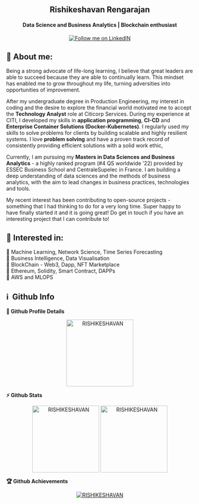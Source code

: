 <h2 align="center">
<!--   Hey there <img src="https://media.giphy.com/media/hvRJCLFzcasrR4ia7z/giphy.gif" width="28"> , -->
   <a>Rishikeshavan Rengarajan</a>
</h2>

<h4 align='center'>
  Data Science and Business Analytics | Blockchain enthusiast
</h4>

<p align="center">
<!--   <a href="https://github.com/RISHIKESHAVAN">
    <img alt="followers" title="Follow me on Github" src="https://img.shields.io/github/followers/RISHIKESHAVAN?color=236ad3&labelColor=1155ba&style=for-the-badge&logo=github&label=Follow"/></a> -->
  <a href="https://www.linkedin.com/in/rishikeshavanr/">
    <img title="Follow me on LinkedIN" src="https://img.shields.io/badge/linkedin-%230077B5.svg?style=for-the-badge&logo=linkedin&logoColor=white"/></a>
    </p>

## 🧑 About me:

<p>
  Being a strong advocate of life-long learning, I believe that great leaders are able to succeed because they are able to continually learn. This mindset has enabled me to grow throughout my life, turning adversities into opportunities of improvement.

  After my undergraduate degree in Production Engineering, my interest in coding and the desire to explore the financial world motivated me to accept the <b>Technology Analyst</b> role at Citicorp Services. During my experience at CITI, I developed my skills in <b>application programming</b>, <b>CI-CD</b> and <b>Enterprise Container Solutions (Docker-Kubernetes)</b>. I regularly used my skills to solve problems for clients by building scalable and highly resilient systems. I love <b>problem solving</b> and have a proven track record of consistently providing efficient solutions with a solid work ethic, 

  Currently, I am pursuing my <b>Masters in Data Sciences and Business Analytics</b> - a highly ranked program (#4 QS worldwide ’22) provided by ESSEC Business School and CentraleSupelec in France. I am building a deep understanding of data sciences and the methods of business analytics, with the aim to lead changes in business practices, technologies and tools.
  
  My recent interest has been contributing to open-source projects - something that I had thinking to do for a very long time. Super happy to have finally started it and it is going great! Do get in touch if you have an interesting project that I can contribute to!
</p>

<h2>🤖 Interested in:</h2>
<p>🔸 Machine Learning, Network Science, Time Series Forecasting
  <br>🔸 Business Intelligence, Data Visualisation
  <br>🔸 BlockChain - Web3, Dapp, NFT Marketplace
  <br>🔸 Ethereum, Solidity, Smart Contract, DAPPs
  <br>🔸 AWS and MLOPS
<p>

<h2>ℹ️ &nbsp;Github Info</h2>
	
  <summary><b>🔎 Github Profile Details</b></summary>
  <p align="center"><img height="180em" src="https://github-profile-summary-cards.vercel.app/api/cards/profile-details?username=RISHIKESHAVAN&theme=github_dark" alt="RISHIKESHAVAN" align = "center"/></p>

  <summary><b>⚡ Github Stats</b></summary>
  <p align="center"><img height="180em" src="https://github-readme-stats.vercel.app/api?username=RISHIKESHAVAN&hide_border=true&count_private=true&show_icons=true&theme=radical" alt="RISHIKESHAVAN" align = "center"/>
  <img height="180em" src="https://github-readme-stats.vercel.app/api/top-langs?username=RISHIKESHAVAN&show_icons=true&locale=en&layout=compact&hide_border=true&theme=radical" alt="RISHIKESHAVAN" align = "center"/></p>

<!--  <summary><b>🔥 Github Streaks</b></summary>
 <p align="center"><img src="https://github-readme-streak-stats.herokuapp.com/?user=RISHIKESHAVAN&theme=black-ice&hide_border=true&stroke=0000&background=0D1117&ring=e05397&fire=e05397&currStreakLabel=e05397" alt="RISHIKESHAVAN" /></p> -->
 
<!--  <summary><b>📊 Github Contribution Graph</b></summary>
 <p align="center"<a href="#"><img alt="Rishikeshavan Activity Graph" src="https://activity-graph.herokuapp.com/graph?username=RISHIKESHAVAN&bg_color=0D1117&color=e05397&line=e05397&point=FFFFFF&hide_border=true&" /></a></p> -->

  <summary><b>🏆 Github Achievements</b></summary>
  <p align="center"> <a href="https://github.com/RISHIKESHAVAN"><img src="https://github-profile-trophy.vercel.app/?username=RISHIKESHAVAN&margin-w=5&theme=radical" alt="RISHIKESHAVAN" /></a> </p>

<br>
